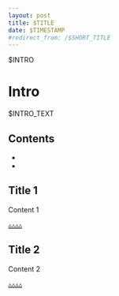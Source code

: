 ```yaml
---
layout: post
title: $TITLE
date: $TIMESTAMP
#redirect_from: /$SHORT_TITLE
---
```



$INTRO


<!-- ^^^^ for POSTS only - put it AFTER "CUT" ^^^^ -->
<!-- this is the magic line to make favicon work for posts because otherwise the modern web would be too simple & easy if we could just set favicon=path globally, right? -->
<link rel="shortcut icon" type="image/x-icon" href="{{ site.base_url }}{% link /assets/images/cli.ico %}?">


# Intro

$INTRO_TEXT


## Contents

- []()
- []()


## Title 1

Content 1

[▵▵▵▵](#contents)


## Title 2

Content 2

[▵▵▵▵](#contents)


